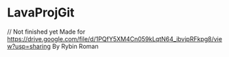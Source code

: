 # LavaProjGit
 // Not finished yet
Made for https://drive.google.com/file/d/1PQfY5XM4Cn059kLqtN64_ibvjpRFkpg8/view?usp=sharing
By Rybin Roman

